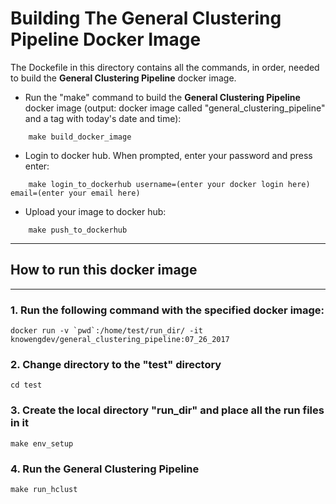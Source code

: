 # Building The General Clustering Pipeline Docker Image

The Dockefile in this directory contains all the commands, in order, needed to build the **General Clustering Pipeline** docker image.

* Run the "make" command to build the **General Clustering Pipeline** docker image (output: docker image called "general_clustering_pipeline" and a tag with today's date and time):
```
    make build_docker_image
```

* Login to docker hub. When prompted, enter your password and press enter:
```
    make login_to_dockerhub username=(enter your docker login here) email=(enter your email here)
```

* Upload your image to docker hub:
```
    make push_to_dockerhub
```

* * * 
## How to run this docker image
* * * 

### 1. Run the following command with the specified docker image:
```
docker run -v `pwd`:/home/test/run_dir/ -it knowengdev/general_clustering_pipeline:07_26_2017
```

### 2. Change directory to the "test" directory
```
cd test
```

### 3. Create the local directory "run_dir" and place all the run files in it
```
make env_setup
```

### 4. Run the General Clustering Pipeline
```
make run_hclust
```
